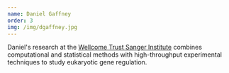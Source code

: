 ```yaml
---
name: Daniel Gaffney
order: 3
img: /img/dgaffney.jpg
---
```


Daniel's research at the [Wellcome Trust Sanger Institute](http://www.sanger.ac.uk/research/faculty/dgaffney/)
combines computational and statistical methods with high-throughput
experimental techniques to study eukaryotic gene regulation. 


